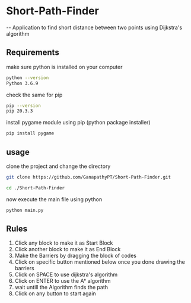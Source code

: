 # Short-Path-Finder

-- Application to find short distance between two points using Dijkstra's algorithm

## Requirements

make sure python is installed on your computer

```bash
python --version
Python 3.6.9
```

check the same for pip

```bash
pip --version
pip 20.3.3
```

install pygame module using pip (python package installer)

```bash
pip install pygame
```

## usage

clone the project and change the directory

```bash
git clone https://github.com/GanapathyPT/Short-Path-Finder.git
```

```bash
cd ./Short-Path-Finder
```

now execute the main file using python

```bash
python main.py
```

## Rules

1.  Click any block to make it as Start Block
2.  Click another block to make it as End Block
3.  Make the Barriers by dragging the block of codes
4.  Click on specific button mentioned below once you done drawing the barriers
5.  Click on SPACE to use dijkstra's algorithm
6.  Click on ENTER to use the A\* algorithm
7.  wait untill the Algorithm finds the path
8.  Click on any button to start again
